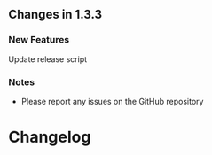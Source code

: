 ## Changes in 1.3.3

### New Features
Update release script

### Notes
- Please report any issues on the GitHub repository 
# Changelog
